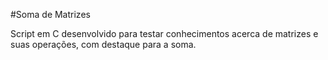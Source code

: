#Soma de Matrizes

<p>Script em C desenvolvido para testar conhecimentos acerca de matrizes e suas operações, com destaque para a soma.</p>
